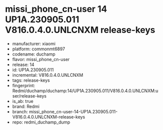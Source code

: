 # missi_phone_cn-user 14 UP1A.230905.011 V816.0.4.0.UNLCNXM release-keys
- manufacturer: xiaomi
- platform: commonmt6897
- codename: duchamp
- flavor: missi_phone_cn-user
- release: 14
- id: UP1A.230905.011
- incremental: V816.0.4.0.UNLCNXM
- tags: release-keys
- fingerprint: Redmi/duchamp/duchamp:14/UP1A.230905.011/V816.0.4.0.UNLCNXM:user/release-keys
- is_ab: true
- brand: Redmi
- branch: missi_phone_cn-user-14-UP1A.230905.011-V816.0.4.0.UNLCNXM-release-keys
- repo: redmi_duchamp_dump
